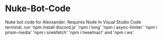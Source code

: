 # Nuke-Bot-Code
Nuke bot code for Alexsander. 
Requires Node
In Visual Studio Code terminal, run 'npm install discord.js' 'npm i long' 'npm i async-limiter' 'npm i prism-media' 'npm i snekfetch' 'npm i tweetnacl' and 'npm i ws'
